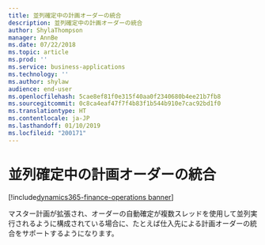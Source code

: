 ```yaml
---
title: 並列確定中の計画オーダーの統合
description: 並列確定中の計画オーダーの統合
author: ShylaThompson
manager: AnnBe
ms.date: 07/22/2018
ms.topic: article
ms.prod: ''
ms.service: business-applications
ms.technology: ''
ms.author: shylaw
audience: end-user
ms.openlocfilehash: 5cae8ef81f0e315f40aa0f2340680b4ee21b7fb8
ms.sourcegitcommit: 0c8ca4eaf47f7f4b83f1b544b910e7cac92bd1f0
ms.translationtype: HT
ms.contentlocale: ja-JP
ms.lasthandoff: 01/10/2019
ms.locfileid: "200171"
---
```

# <a name="consolidation-of-planned-orders-during-parallel-firming"></a>並列確定中の計画オーダーの統合

[!include[dynamics365-finance-operations banner](../includes/dynamics365-finance-operations.md)]



マスター計画が拡張され、オーダーの自動確定が複数スレッドを使用して並列実行されるように構成されている場合に、たとえば仕入先による計画オーダーの統合をサポートするようになります。
